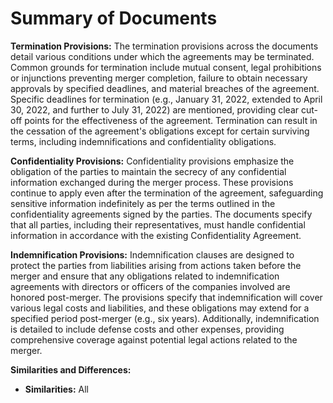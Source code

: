 # Summary of Documents

**Termination Provisions:**
The termination provisions across the documents detail various conditions under which the agreements may be terminated. Common grounds for termination include mutual consent, legal prohibitions or injunctions preventing merger completion, failure to obtain necessary approvals by specified deadlines, and material breaches of the agreement. Specific deadlines for termination (e.g., January 31, 2022, extended to April 30, 2022, and further to July 31, 2022) are mentioned, providing clear cut-off points for the effectiveness of the agreement. Termination can result in the cessation of the agreement's obligations except for certain surviving terms, including indemnifications and confidentiality obligations.

**Confidentiality Provisions:**
Confidentiality provisions emphasize the obligation of the parties to maintain the secrecy of any confidential information exchanged during the merger process. These provisions continue to apply even after the termination of the agreement, safeguarding sensitive information indefinitely as per the terms outlined in the confidentiality agreements signed by the parties. The documents specify that all parties, including their representatives, must handle confidential information in accordance with the existing Confidentiality Agreement.

**Indemnification Provisions:**
Indemnification clauses are designed to protect the parties from liabilities arising from actions taken before the merger and ensure that any obligations related to indemnification agreements with directors or officers of the companies involved are honored post-merger. The provisions specify that indemnification will cover various legal costs and liabilities, and these obligations may extend for a specified period post-merger (e.g., six years). Additionally, indemnification is detailed to include defense costs and other expenses, providing comprehensive coverage against potential legal actions related to the merger.

**Similarities and Differences:**
- **Similarities:** All